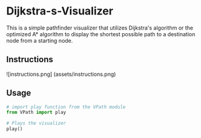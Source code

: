 # Dijkstra-s-Visualizer
This is a simple pathfinder visualizer that utilizes Dijkstra's algorithm or the optimized A* algorithm to display the shortest possible path to a destination node from a starting node.


## Instructions
![instructions.png] (assets/instructions.png)

## Usage
```python
# import play function from the VPath module
from VPath import play

# Plays the visualizer
play()

```
